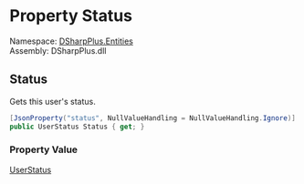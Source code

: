 # Property Status

Namespace: [DSharpPlus.Entities](DSharpPlus.Entities.md)  
Assembly: DSharpPlus.dll

## <a id="DSharpPlus_Entities_DiscordPresence_Status"></a>Status

Gets this user's status.

```csharp
[JsonProperty("status", NullValueHandling = NullValueHandling.Ignore)]
public UserStatus Status { get; }
```

### Property Value

[UserStatus](DSharpPlus.Entities.UserStatus.md)

